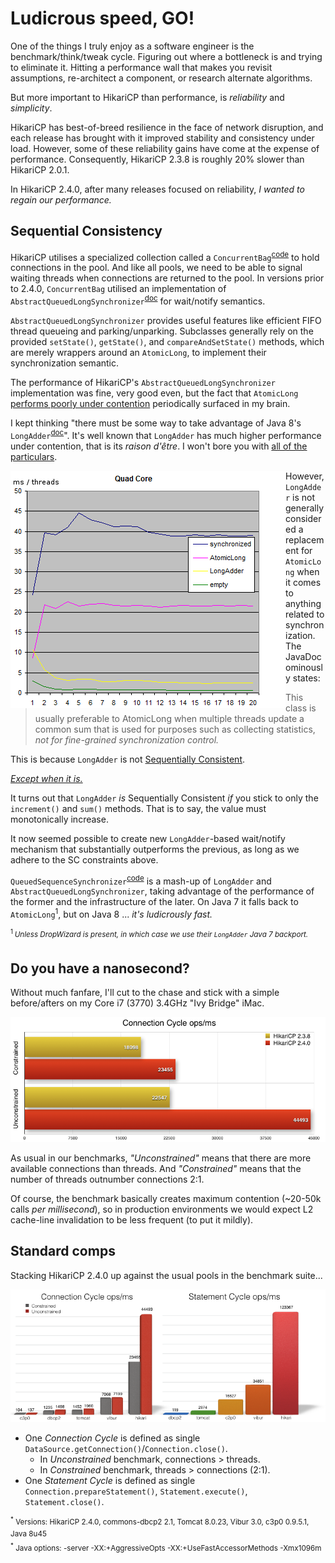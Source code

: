 # Ludicrous speed, GO! #

One of the things I truly enjoy as a software engineer is the benchmark/think/tweak cycle. Figuring out where a bottleneck is and trying to eliminate it. Hitting a performance wall that makes you revisit assumptions, re-architect a component, or research alternate algorithms.

But more important to HikariCP than performance, is *reliability* and *simplicity*.

HikariCP has best-of-breed resilience in the face of network disruption, and each release has brought with it improved stability and consistency under load.  However, some of these reliability gains have come at the expense of performance.  Consequently, HikariCP 2.3.8 is roughly 20% slower than HikariCP 2.0.1.

In HikariCP 2.4.0, after many releases focused on reliability, *I wanted to regain our performance.*

## Sequential Consistency ##

HikariCP utilises a specialized collection called a ``ConcurrentBag``<sup>[code](https://github.com/brettwooldridge/HikariCP/blob/HikariCP-2.3.8/hikaricp-common/src/main/java/com/zaxxer/hikari/util/ConcurrentBag.java)</sup> to hold connections in the pool. And like all pools, we need to be able to signal waiting threads when connections are returned to the pool.  In versions prior to 2.4.0, ``ConcurrentBag`` utilised an implementation of  ``AbstractQueuedLongSynchronizer``<sup>[doc](http://docs.oracle.com/javase/7/docs/api/java/util/concurrent/locks/AbstractQueuedLongSynchronizer.html)</sup> for wait/notify semantics.

``AbstractQueuedLongSynchronizer`` provides useful features like efficient FIFO thread queueing and parking/unparking.  Subclasses generally rely on the provided ``setState()``, ``getState()``, and ``compareAndSetState()`` methods, which are merely wrappers around an ``AtomicLong``, to implement their synchronization semantic.

The performance of HikariCP's ``AbstractQueuedLongSynchronizer`` implementation was fine, very good even, but the fact that ``AtomicLong`` [performs poorly under contention](https://issues.apache.org/jira/browse/HADOOP-5318) periodically surfaced in my brain.

I kept thinking "there must be some way to take advantage of Java 8's ``LongAdder``<sup>[doc](https://docs.oracle.com/javase/8/docs/api/java/util/concurrent/atomic/LongAdder.html)</sup>". It's well known that ``LongAdder`` has much higher performance under contention, that is its *raison d'être*.  I won't bore you with [all of the particulars](http://psy-lob-saw.blogspot.jp/2013/06/java-concurrent-counters-by-numbers.html).

<a href="https://minddotout.wordpress.com/2013/05/11/java-8-concurrency-longadder/"><img src="images/longadderquad1.png" style="float: left;"/></a>
However, ``LongAdder`` is not generally considered a replacement for ``AtomicLong`` when it comes to anything related to synchronization.  The JavaDoc ominously states:

> This class is usually preferable to AtomicLong when multiple threads update a common
> sum that is used for purposes such as collecting statistics, *not for fine-grained
> synchronization control.*

This is because ``LongAdder`` is not [Sequentially Consistent](https://en.wikipedia.org/wiki/Sequential_consistency).

[*Except when it is.*](http://concurrencyfreaks.blogspot.jp/2013/09/longadder-is-not-sequentially-consistent.html)

It turns out that ``LongAdder`` *is* Sequentially Consistent *if* you stick to only the ``increment()`` and ``sum()`` methods.  That is to say, the value must monotonically increase.

It now seemed possible to create new ``LongAdder``-based wait/notify mechanism that substantially outperforms the previous, as long as we adhere to the SC constraints above.

``QueuedSequenceSynchronizer``<sup>[code](https://github.com/brettwooldridge/HikariCP/blob/dev/src/main/java/com/zaxxer/hikari/util/QueuedSequenceSynchronizer.java)</sup> is a mash-up of ``LongAdder`` and ``AbstractQueuedLongSynchronizer``, taking advantage of the performance of the former and the infrastructure of the later.  On Java 7 it falls back to ``AtomicLong``<sup>1</sup>, but on Java 8 ... *it's ludicrously fast.*

<sup><sup>1 </sup>*Unless DropWizard is present, in which case we use their ``LongAdder`` Java 7 backport.*</sup>

## Do you have a nanosecond? ##

Without much fanfare, I'll cut to the chase and stick with a simple before/afters on my Core i7 (3770) 3.4GHz "Ivy Bridge" iMac.
<br>

  <a href="images/Hikari-2.4-vs-2.3.png"><img src="images/Hikari-2.4-vs-2.3.png"/></a>

As usual in our benchmarks, *"Unconstrained"* means that there are more available connections than threads.  And *"Constrained"* means that the number of threads outnumber connections 2:1.

Of course, the benchmark basically creates maximum contention (~20-50k calls *per millisecond*), so in production environments we would expect L2 cache-line invalidation to be less frequent (to put it mildly).

## Standard comps

Stacking HikariCP 2.4.0 up against the usual pools in the benchmark suite...

<a href="images/HikariCP-bench-2.4.0.png"><img src="images/HikariCP-bench-2.4.0.png"/></a>

* One *Connection Cycle* is defined as single ``DataSource.getConnection()``/``Connection.close()``.
  * In *Unconstrained* benchmark, connections > threads.
  * In *Constrained* benchmark, threads > connections (2:1).
* One *Statement Cycle* is defined as single ``Connection.prepareStatement()``, ``Statement.execute()``, ``Statement.close()``.

<sup>
<sup>&#42;</sup> Versions: HikariCP 2.4.0, commons-dbcp2 2.1, Tomcat 8.0.23, Vibur 3.0, c3p0 0.9.5.1, Java 8u45 <br/>
<sup>&#42;</sup> Java options: -server -XX:+AggressiveOpts -XX:+UseFastAccessorMethods -Xmx1096m <br/>
</sup>
